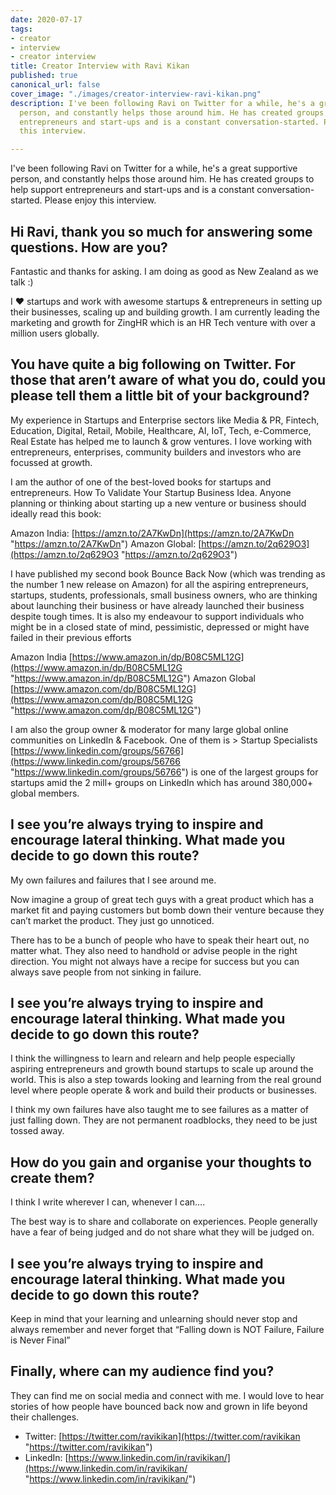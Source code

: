 ```yaml
---
date: 2020-07-17
tags:
- creator
- interview
- creator interview
title: Creator Interview with Ravi Kikan
published: true
canonical_url: false
cover_image: "./images/creator-interview-ravi-kikan.png"
description: I've been following Ravi on Twitter for a while, he's a great supportive
  person, and constantly helps those around him. He has created groups to help support
  entrepreneurs and start-ups and is a constant conversation-started. Please enjoy
  this interview.

---
```

I've been following Ravi on Twitter for a while, he's a great supportive person, and constantly helps those around him. He has created groups to help support entrepreneurs and start-ups and is a constant conversation-started. Please enjoy this interview.

## Hi Ravi, thank you so much for answering some questions. How are you?

Fantastic and thanks for asking. I am doing as good as New Zealand as we talk :)

I ❤️ startups and work with awesome startups & entrepreneurs in setting up their businesses, scaling up and building growth. I am currently leading the marketing and growth for ZingHR which is an HR Tech venture with over a million users globally.

## You have quite a big following on Twitter. For those that aren’t aware of what you do, could you please tell them a little bit of your background?

My experience in Startups and Enterprise sectors like Media & PR, Fintech, Education, Digital, Retail, Mobile, Healthcare, AI, IoT, Tech, e-Commerce, Real Estate has helped me to launch & grow ventures. I love working with entrepreneurs, enterprises, community builders and investors who are focussed at growth.

I am the author of one of the best-loved books for startups and entrepreneurs. How To Validate Your Startup Business Idea. Anyone planning or thinking about starting up a new venture or business should ideally read this book:

Amazon India: [https://amzn.to/2A7KwDn](https://amzn.to/2A7KwDn "https://amzn.to/2A7KwDn") Amazon Global: [https://amzn.to/2q629O3](https://amzn.to/2q629O3 "https://amzn.to/2q629O3")

I have published my second book Bounce Back Now (which was trending as the number 1 new release on Amazon) for all the aspiring entrepreneurs, startups, students, professionals, small business owners, who are thinking about launching their business or have already launched their business despite tough times. It is also my endeavour to support individuals who might be in a closed state of mind, pessimistic, depressed or might have failed in their previous efforts

Amazon India [https://www.amazon.in/dp/B08C5ML12G](https://www.amazon.in/dp/B08C5ML12G "https://www.amazon.in/dp/B08C5ML12G") Amazon Global [https://www.amazon.com/dp/B08C5ML12G](https://www.amazon.com/dp/B08C5ML12G "https://www.amazon.com/dp/B08C5ML12G")

I am also the group owner & moderator for many large global online communities on LinkedIn & Facebook. One of them is > Startup Specialists [https://www.linkedin.com/groups/56766](https://www.linkedin.com/groups/56766 "https://www.linkedin.com/groups/56766") is one of the largest groups for startups amid the 2 mill+ groups on LinkedIn which has around 380,000+ global members.

## I see you’re always trying to inspire and encourage lateral thinking. What made you decide to go down this route?

My own failures and failures that I see around me.

Now imagine a group of great tech guys with a great product which has a market fit and paying customers but bomb down their venture because they can’t market the product. They just go unnoticed.

There has to be a bunch of people who have to speak their heart out, no matter what. They also need to handhold or advise people in the right direction. You might not always have a recipe for success but you can always save people from not sinking in failure.

## I see you’re always trying to inspire and encourage lateral thinking. What made you decide to go down this route?

I think the willingness to learn and relearn and help people especially aspiring entrepreneurs and growth bound startups to scale up around the world. This is also a step towards looking and learning from the real ground level where people operate & work and build their products or businesses.

I think my own failures have also taught me to see failures as a matter of just falling down. They are not permanent roadblocks, they need to be just tossed away.

## How do you gain and organise your thoughts to create them?

I think I write wherever I can, whenever I can….

The best way is to share and collaborate on experiences. People generally have a fear of being judged and do not share what they will be judged on.

## I see you’re always trying to inspire and encourage lateral thinking. What made you decide to go down this route?

Keep in mind that your learning and unlearning should never stop and always remember and never forget that “Falling down is NOT Failure, Failure is Never Final”

## Finally, where can my audience find you?

They can find me on social media and connect with me. I would love to hear stories of how people have bounced back now and grown in life beyond their challenges.

* Twitter: [https://twitter.com/ravikikan](https://twitter.com/ravikikan "https://twitter.com/ravikikan")
* LinkedIn: [https://www.linkedin.com/in/ravikikan/](https://www.linkedin.com/in/ravikikan/ "https://www.linkedin.com/in/ravikikan/")
